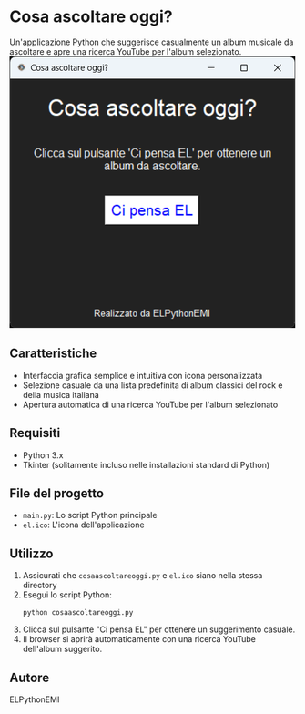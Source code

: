# Cosa ascoltare oggi?

Un'applicazione Python che suggerisce casualmente un album musicale da ascoltare e apre una ricerca YouTube per l'album selezionato.
[![Cosa-ascoltare-oggi Screenshot](ascolto.png)](ascolto.png)

## Caratteristiche

- Interfaccia grafica semplice e intuitiva con icona personalizzata
- Selezione casuale da una lista predefinita di album classici del rock e della musica italiana
- Apertura automatica di una ricerca YouTube per l'album selezionato

## Requisiti

- Python 3.x
- Tkinter (solitamente incluso nelle installazioni standard di Python)

## File del progetto

- `main.py`: Lo script Python principale
- `el.ico`: L'icona dell'applicazione

## Utilizzo

1. Assicurati che `cosaascoltareoggi.py` e `el.ico` siano nella stessa directory
2. Esegui lo script Python:
   ```
   python cosaascoltareoggi.py
   ```
3. Clicca sul pulsante "Ci pensa EL" per ottenere un suggerimento casuale.
4. Il browser si aprirà automaticamente con una ricerca YouTube dell'album suggerito.

## Autore

ELPythonEMI

